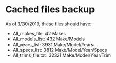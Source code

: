 # Cached files backup

As of 3/30/2019, these files should have:

* All_makes_file: 42 Makes
* All_models_list: 432 Make/Models
* All_years_list: 3931 Make/Model/Years
* All_specs_list: 3812 Make/Model/Year/Specs
* All_trims_file.txt: 32321 Make/Model/Year/Trim